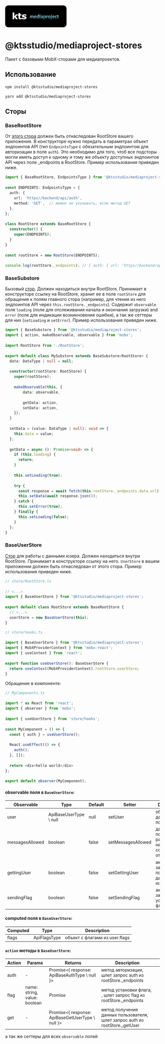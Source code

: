 ![kts](./logo.png)

# @ktsstudio/mediaproject-stores

Пакет с базовыми MobX-сторами для медиапроектов.

## Использование

`npm install @ktsstudio/mediaproject-stores`

`yarn add @ktsstudio/mediaproject-stores`

## Сторы

### BaseRootStore

От [этого стора](./src/stores/BaseRootStore.ts) должен быть отнаследован RootStore вашего приложения. В конструкторе нужно передать в параметрах объект эндпоинтов API (тип `EndpointsType` с обязательным эндпоинтом для авторизации в поле `auth`). Это необходимо для того, чтоб все подсторы могли иметь доступ к одному и тому же объекту доступных эндпоинтов API через поле _endpoints в RootStore. Пример использования приведен ниже.

```typescript
import { BaseRootStore, EndpointsType } from '@ktsstudio/mediaproject-stores';

const ENDPOINTS: EndpointsType = {
  auth: {
    url: 'https//backend/api/auth',
    method: 'GET',  // можно не указывать, если метод GET
  },
};

class RootStore extends BaseRootStore {
  constructor() {
    super(ENDPOINTS);
  }
}

const rootStore = new RootStore(ENDPOINTS);

console.log(rootStore._endpoints); // { auth: { url: 'https//backend/api/auth', method: 'GET' } }
```

### BaseSubstore

Бызовый [стор](./src/stores/BaseSubstore.ts). Должен находиться внутри RootStore. Принимает в конструкторе ссылку на RootStore, хранит ее в поле `rootStore` для обращения к полям главного стора (например, для чтения из него эндпоинтов API через `this.rootStore._endpoints`). Содержит `observable` поля `loading` (поле для отслеживания начала и окончания загрузки) and `error` (поле для индикации возникновения ошибки), а так же сеттеры для них (`setLoading` и `setError`). Пример использования приведен ниже.

```typescript
import { BaseSubstore } from '@ktsstudio/mediaproject-stores';
import { action, makeObservable, observable } from 'mobx';

import RootStore from './RootStore';

export default class MySubstore extends BaseSubstore<RootStore> {
  data: DataType | null = null;

  constructor(rootStore: RootStore) {
    super(rootStore);

    makeObservable(this, {
        data: observable,

        getData: action,
        setData: action,
    });
  }

  setData = (value: DataType | null): void => {
    this.data = value;
  };

  getData = async (): Promise<void> => {
    if (this.loading) {
      return;
    }

    this.setLoading(true);

    try {
      const response = await fetch(this.rootStore._endpoints.data.url);
      this.setData(await response.json());
    } catch {
      this.setError(true);
    } finally {
      this.setLoading(false);
    }
  };
}
```

### BaseUserStore

[Стор](./src/stores/BaseUserStore.ts) для работы с данными юзера. Должен находиться внутри RootStore. Принимает в конструкторе ссылку на него.
`UserStore` в вашем приложении должен быть отнаследован от этого стора. Пример использования приведен ниже.

```typescript
// store/RootStore.ts

// <...>
import { BaseUserStore } from '@ktsstudio/mediaproject-stores';

export default class RootStore extends BaseRootStore {
  // <...>
  userStore = new BaseUserStore(this);
}
```

```typescript
// store/hooks.ts

import { BaseUserStore } from '@ktsstudio/mediaproject-stores';
import { MobXProviderContext } from 'mobx-react';
import { useContext } from 'react';

export function useUserStore(): BaseUserStore {
  return useContext(MobXProviderContext).rootStore.userStore;
}
```

Обращение в компоненте:

```typescript
// MyComponents.ts

import * as React from 'react';
import { observer } from 'mobx';

import { useUserStore } from 'store/hooks';

const MyComponent = () => {
  const { auth } = useUserStore();

  React.useEffect(() => {
    auth();
  }, []);

  return <div>hello world</div>
};

export default observer(MyComponent);
```


#### observable поля в `BaseUserStore`:

| **Observable**  | **Type**               | **Default** | **Setter**         | **Description**                                                  |
|-----------------|------------------------|-------------|--------------------|------------------------------------------------------------------|
| user            | ApiBaseUserType \ null | null        | setUser            | объект с данными пользователя                                    |
| messagesAllowed | boolean                | false       | setMessagesAllowed | давал ли пользователь разрешение на отправку сообщений от группы |
| gettingUser     | boolean                | false       | setGettingUser     | активен ли запрос получения данных юзера                         |
| sendingFlag     | boolean                | false       | setSendingFlag     | активен ли запрос установки флага                                |


#### computed поля в `BaseUserStore`:

| **Computed**    | **Type**               | **Description**                |
|-----------------|------------------------|--------------------------------|
| flags           | ApiFlagsType           | объект с флагами из user.flags |


#### `action` методы в `BaseUserStore`: 

| **Action** | **Params**                   | **Returns**                                                       | **Description**                                                             |   |
|------------|------------------------------|-------------------------------------------------------------------|-----------------------------------------------------------------------------|---|
| auth       | -                            | Promise<{ response: ApiBaseAuthType \ null }>                     | метод авторизации, шлет запрос auth из rootStore._endpoints                 |   |
| flag       | name: string, value: boolean | Promise<boolean>                                                  | метод установки флага, , шлет запрос flag из rootStore._endpoints           |   |
| get        | -                            | Promise<{ response: ApiBaseGetUserType<ApiBaseUserType> \ null }> | метод получения данных пользователя, шлет запрос auth из rootStore._getUser |   |

а так же сеттеры для всех `observable` полей
